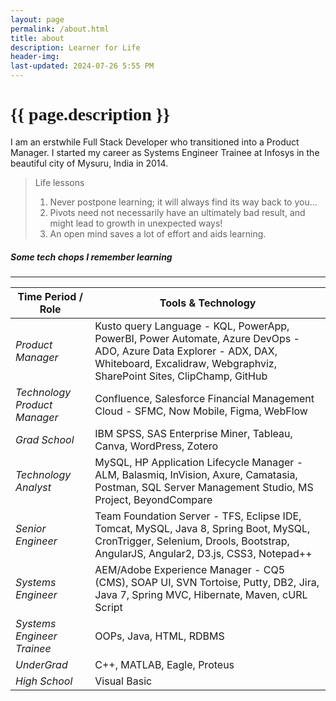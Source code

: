 ```yaml
---
layout: page
permalink: /about.html
title: about
description: Learner for Life
header-img: 
last-updated: 2024-07-26 5:55 PM
---
```


<h1 class="mx-auto" style="font-family:Courgette;">{{ page.description }}</h1>

I am an erstwhile Full Stack Developer who transitioned into a Product Manager. I started my career as Systems Engineer Trainee at Infosys in the beautiful city of Mysuru, India in 2014.

> Life lessons
> 1. Never postpone learning; it will always find its way back to you...
> 2. Pivots need not necessarily have an ultimately bad result, and might lead to growth in unexpected ways!
> 3. An open mind saves a lot of effort and aids learning.


##### Some tech chops I remember learning
---

| Time Period / Role | Tools & Technology |
|-------------|--------------------|
|_Product Manager_| Kusto query Language - KQL, PowerApp, PowerBI, Power Automate, Azure DevOps - ADO, Azure Data Explorer - ADX, DAX, Whiteboard, Excalidraw, Webgraphviz, SharePoint Sites, ClipChamp, GitHub |
|_Technology Product Manager_| Confluence, Salesforce Financial Management Cloud - SFMC, Now Mobile, Figma, WebFlow|
|_Grad School_| IBM SPSS, SAS Enterprise Miner, Tableau, Canva, WordPress, Zotero |
|_Technology Analyst_| MySQL, HP Application Lifecycle Manager - ALM, Balasmiq, InVision, Axure, Camatasia, Postman, SQL Server Management Studio, MS Project, BeyondCompare |
|_Senior Engineer_| Team Foundation Server - TFS, Eclipse IDE, Tomcat, MySQL, Java 8, Spring Boot, MySQL, CronTrigger, Selenium, Drools, Bootstrap, AngularJS, Angular2, D3.js, CSS3, Notepad++ |
|_Systems Engineer_| AEM/Adobe Experience Manager - CQ5 (CMS), SOAP UI, SVN Tortoise, Putty, DB2, Jira, Java 7, Spring MVC, Hibernate, Maven, cURL Script|
|_Systems Engineer Trainee_| OOPs, Java, HTML, RDBMS |
|_UnderGrad_| C++, MATLAB, Eagle, Proteus |
|_High School_| Visual Basic |
